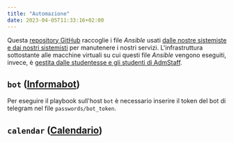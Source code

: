 ```yaml
---
title: "Automazione"
date: 2023-04-05T11:33:16+02:00
---
```


Questa [repository GitHub](https://github.com/csunibo/infrastructure) raccoglie
i file _Ansible_ usati [dalle nostre sistemiste e dai nostri
sistemisti](https://github.com/orgs/csunibo/teams/sistemisti) per manutenere i
nostri servizi. L'infrastruttura sottostante alle macchine virtuali su cui
questi file _Ansible_ vengono eseguiti, invece, è [gestita dalle studentesse e
gli studenti di AdmStaff](https://students.cs.unibo.it/wiki/).

## `bot` ([Informabot](../../bot/informabot))

Per eseguire il playbook sull'host `bot` è necessario inserire il token del bot
di telegram nel file `passwords/bot_token`.

## `calendar` ([Calendario](../../applicativi-web/calendario))
